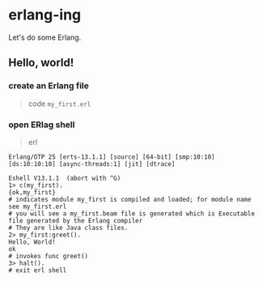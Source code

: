 # erlang-ing

Let's do some Erlang.

## Hello, world!

### create an Erlang file

> code `my_first.erl`

### open ERlag shell

> erl
```shell
Erlang/OTP 25 [erts-13.1.1] [source] [64-bit] [smp:10:10] [ds:10:10:10] [async-threads:1] [jit] [dtrace]

Eshell V13.1.1  (abort with ^G)
1> c(my_first).
{ok,my_first}
# indicates module my_first is compiled and loaded; for module name see my_first.erl
# you will see a my_first.beam file is generated which is Executable file generated by the Erlang compiler
# They are like Java class files.
2> my_first:greet().
Hello, World!
ok
# invokes func greet()
3> halt().
# exit erl shell
```


